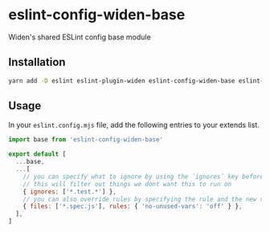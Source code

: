 # eslint-config-widen-base

Widen's shared ESLint config base module

## Installation

```bash
yarn add -D eslint eslint-plugin-widen eslint-config-widen-base eslint-plugin-sort eslint-plugin-prettier prettier @babel/{core,eslint-parser}
```

## Usage

In your `eslint.config.mjs` file, add the following entries to your extends
list.

```js
import base from 'eslint-config-widen-base'

export default [
  ...base,
  ...[
    // you can specify what to ignore by using the `ignores` key before any other rule
    // this will filter out things we dont want this to run on
    { ignores: ['*.test.*'] },
    // you can also override rules by specifying the rule and the new value
    { files: ['*.spec.js'], rules: { 'no-unused-vars': 'off' } },
  ],
]
```
